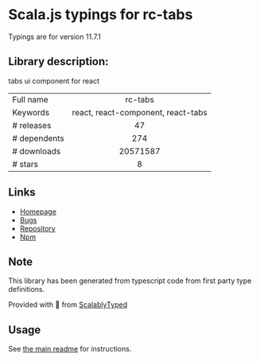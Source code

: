 
# Scala.js typings for rc-tabs

Typings are for version 11.7.1

## Library description:
tabs ui component for react

|                    |                 |
| ------------------ | :-------------: |
| Full name          | rc-tabs |
| Keywords           | react, react-component, react-tabs |
| # releases         | 47 |
| # dependents       | 274 |
| # downloads        | 20571587 |
| # stars            | 8 |

## Links
- [Homepage](http://github.com/react-component/tabs)
- [Bugs](http://github.com/react-component/tabs/issues)
- [Repository](https://github.com/react-component/tabs)
- [Npm](https://www.npmjs.com/package/rc-tabs)
    


## Note
This library has been generated from typescript code from first party type definitions.

Provided with :purple_heart: from [ScalablyTyped](https://github.com/oyvindberg/ScalablyTyped)

## Usage
See [the main readme](../../readme.md) for instructions.


